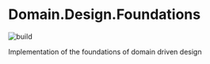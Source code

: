 # Domain.Design.Foundations
![build](https://github.com/SmeeK153/Domain.Design.Foundations/workflows/build/badge.svg)

Implementation of the foundations of domain driven design
